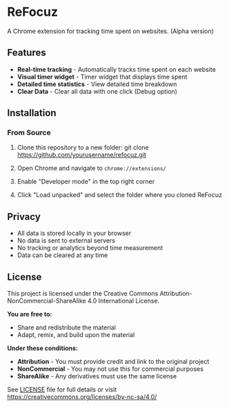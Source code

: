 # ReFocuz

A Chrome extension for tracking time spent on websites. (Alpha version)

## Features
- **Real-time tracking** - Automatically tracks time spent on each website
- **Visual timer widget** - Timer widget that displays time spent
- **Detailed time statistics** - View detailed time breakdown
- **Clear Data** - Clear all data with one click (Debug option)

## Installation

### From Source
1. Clone this repository to a new folder:
   git clone https://github.com/yourusername/refocuz.git

2. Open Chrome and navigate to `chrome://extensions/`

3. Enable "Developer mode" in the top right corner

4. Click "Load unpacked" and select the folder where you cloned ReFocuz

## Privacy

- All data is stored locally in your browser
- No data is sent to external servers
- No tracking or analytics beyond time measurement
- Data can be cleared at any time

## License

This project is licensed under the Creative Commons Attribution-NonCommercial-ShareAlike 4.0 International License.

**You are free to:**
- Share and redistribute the material
- Adapt, remix, and build upon the material

**Under these conditions:**
- **Attribution** - You must provide credit and link to the original project
- **NonCommercial** - You may not use this for commercial purposes
- **ShareAlike** - Any derivatives must use the same license

See [LICENSE](LICENSE) file for full details or visit https://creativecommons.org/licenses/by-nc-sa/4.0/